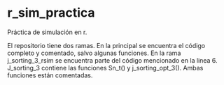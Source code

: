 # r_sim_practica

Práctica de simulación en r. 

El repositorio tiene dos ramas. 
En la principal se encuentra el código completo y comentado, salvo algunas funciones.
En la rama j_sorting_3_rsim se encuentra parte del código mencionado en la linea 6. 
J_sorting_3 contiene las funciones Sn_t() y j_sorting_opt_3(). Ambas funciones están comentadas.

